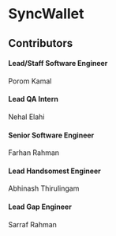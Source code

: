 # SyncWallet

## Contributors

#### Lead/Staff Software Engineer
Porom Kamal

#### Lead QA Intern
Nehal Elahi

#### Senior Software Engineer
Farhan Rahman

#### Lead Handsomest Engineer
Abhinash Thirulingam

#### Lead Gap Engineer
Sarraf Rahman